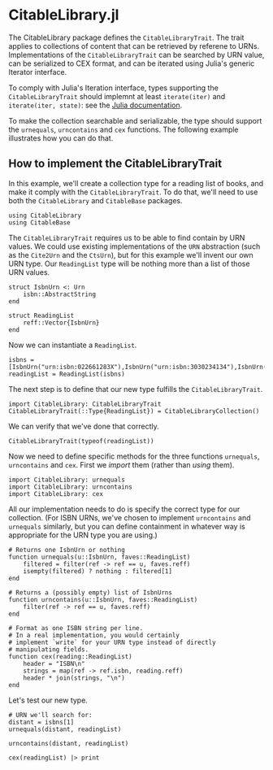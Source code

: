 # CitableLibrary.jl

The CitableLibrary package defines the `CitableLibraryTrait`. The trait applies to collections of content that can be retrieved by referene to URNs. Implementations of the `CitableLibraryTrait` can be searched by URN value, can be serialized to CEX format, and can be iterated using Julia's generic Iterator interface.

To comply with Julia's Iteration interface, types supporting the `CitableLibraryTrait` should implemnt at least `iterate(iter)` and `iterate(iter, state)`:  see the [Julia documentation](https://docs.julialang.org/en/v1/manual/interfaces/).

To make the collection searchable and serializable, the type should support the `urnequals`, `urncontains` and `cex` functions.  The following example illustrates how you can do that.

## How to implement the CitableLibraryTrait

In this example, we'll create a collection type for a reading list of books, and make it comply with the `CitableLibraryTrait`.  To do that, we'll need to use both the `CitableLibrary` and `CitableBase` packages.

```@example citelib
using CitableLibrary
using CitableBase
```

The `CitableLibraryTrait` requires us to be able to find contain by URN values. We could use existing implementations of the `URN` abstraction (such as the `Cite2Urn` and the `CtsUrn`), but for this example we'll invent our own URN type. Our `ReadingList` type will be nothing more than a list of those URN values.

```@example citelib
struct IsbnUrn <: Urn
    isbn::AbstractString
end

struct ReadingList
    reff::Vector{IsbnUrn}
end
```

Now we can instantiate a `ReadingList`.

```@example citelib
isbns = [IsbnUrn("urn:isbn:022661283X"),IsbnUrn("urn:isbn:3030234134"),IsbnUrn("urn:isbn:022656875X")]
readingList = ReadingList(isbns)
```

The next step is to define that our new type fulfills the `CitableLibraryTrait`.


```@example citelib
import CitableLibrary: CitableLibraryTrait
CitableLibraryTrait(::Type{ReadingList}) = CitableLibraryCollection()
```

We can verify that we've done that correctly.

```@example citelib
CitableLibraryTrait(typeof(readingList))
```

Now we need to define specific methods for the three functions `urnequals`, `urncontains` and `cex`.  First we *import* them (rather than *using* them).

```@example citelib
import CitableLibrary: urnequals
import CitableLibrary: urncontains
import CitableLibrary: cex
```


All our implementation needs to do is specify the correct type for our collection.  (For ISBN URNs, we've chosen to implement `urncontains` and `urnequals` similarly, but you can define containment in whatever way is appropriate for the URN type you are using.)

```@example citelib
# Returns one IsbnUrn or nothing
function urnequals(u::IsbnUrn, faves::ReadingList)
    filtered = filter(ref -> ref == u, faves.reff)
    isempty(filtered) ? nothing : filtered[1]
end

# Returns a (possibly empty) list of IsbnUrns
function urncontains(u::IsbnUrn, faves::ReadingList)
    filter(ref -> ref == u, faves.reff)
end

# Format as one ISBN string per line.
# In a real implementation, you would certainly
# implement `write` for your URN type instead of directly 
# manipulating fields.
function cex(reading::ReadingList)
    header = "ISBN\n"
    strings = map(ref -> ref.isbn, reading.reff)
    header * join(strings, "\n")
end
```

Let's test our new type.

```@example citelib
# URN we'll search for:
distant = isbns[1]
urnequals(distant, readingList)
```


```@example citelib
urncontains(distant, readingList)
```

```@example citelib
cex(readingList) |> print
```